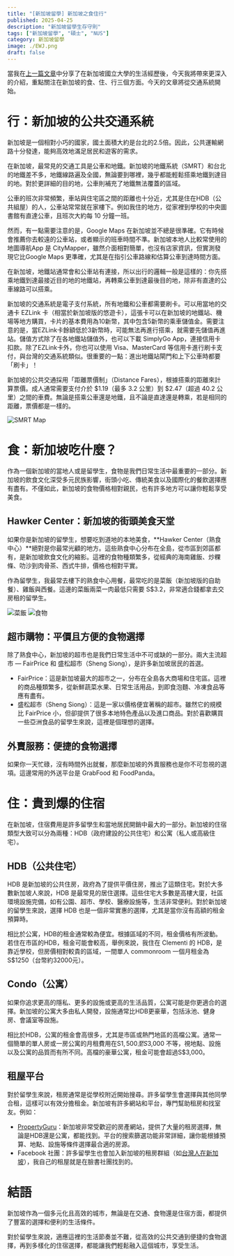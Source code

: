 ```yaml
---
title: "[新加坡留學] 新加坡之食住行"
published: 2025-04-25
description: "新加坡留學生存守則"
tags: ["新加坡留學", "碩士", "NUS"]
category: 新加坡留學
image: ./EWJ.png
draft: false
---
```


當我在[上一篇文章](https://itsjeremyhsieh.github.io/posts/singapore-study/singapore_study_living/)中分享了在新加坡國立大學的生活經歷後，今天我將帶來更深入的介紹，重點關注在新加坡的食、住、行三個方面。今天的文章將從交通系統開始。

# 行：新加坡的公共交通系統

新加坡是一個相對小巧的國家，國土面積大約是台北的2.5倍。因此，公共運輸網路十分發達，能夠高效地滿足居民和遊客的需求。

在新加坡，最常見的交通工具是公車和地鐵。新加坡的地鐵系統（SMRT）和台北的地鐵差不多，地鐵線路遍及全國，無論要到哪裡，幾乎都能輕鬆搭乘地鐵到達目的地。對於更詳細的目的地，公車則補充了地鐵無法覆蓋的區域。

公車的班次非常頻繁，車站與住宅區之間的距離也十分近，尤其是住在HDB（公共組屋）的人，公車站常常就在家樓下。例如我住的地方，從家裡到學校的中央圖書館有直達公車，且班次大約每 10 分鐘一班。

然而，有一點需要注意的是，Google Maps 在新加坡並不總是很準確。它有時候會推薦你去較遠的公車站，或者顯示的班車時間不準。新加坡本地人比較常使用的地圖導航App 是 CityMapper，雖然介面相對簡單，也沒有店家資訊，但實測發現它比Google Maps 更準確，尤其是在指引公車路線和估算公車到達時間方面。

在新加坡，地鐵站通常會和公車站有連接，所以出行的邏輯一般是這樣的：你先搭乘地鐵到達最接近目的地的地鐵站，再轉乘公車到達最後目的地，除非有直達的公車線路可以搭乘。

新加坡的交通系統是電子支付系統，所有地鐵和公車都需要刷卡。可以用當地的交通卡 EZLink 卡（相當於新加坡版的悠遊卡），這張卡可以在新加坡的地鐵站、機場等地方購買，卡片的基本費用為10新幣，其中包含5新幣的乘車儲值金。需要注意的是，當EZLink卡餘額低於3新幣時，可能無法再進行搭乘，就需要先儲值再進站。儲值方式除了在各地鐵站儲值外，也可以下載 SimplyGo App，連接信用卡扣款。除了EZLink卡外，你也可以使用 Visa、MasterCard 等信用卡進行刷卡支付，與台灣的交通系統類似。很重要的一點：進出地鐵站閘門和上下公車時都要「刷卡」！

新加坡的公共交通採用「距離票價制」（Distance Fares），根據搭乘的距離來計算票價。成人通常需要支付介於 $1.19（最多 3.2 公里）到 $2.47（超過 40.2 公里）之間的車費。無論是搭乘公車還是地鐵，且不論是直達還是轉乘，若是相同的距離，票價都是一樣的。

![SMRT Map](MRT-Map.png)

# 食：新加坡吃什麼？

作為一個新加坡的當地人或是留學生，食物是我們日常生活中最重要的一部分。新加坡的飲食文化深受多元民族影響，街頭小吃、傳統美食以及國際化的餐飲選擇應有盡有。不僅如此，新加坡的食物價格相對親民，也有許多地方可以讓你輕鬆享受美食。

## Hawker Center：新加坡的街頭美食天堂

如果你是新加坡的留學生，想要吃到道地的本地美食，**Hawker Center（熟食中心）**絕對是你最常光顧的地方。這些熟食中心分布在全島，從市區到郊區都有，是新加坡飲食文化的縮影。這裡的食物種類繁多，從經典的海南雞飯、炒粿條、叻沙到肉骨茶、西式牛排，價格也相對平實。

作為留學生，我最常去樓下的熟食中心用餐，最常吃的是菜飯（新加坡版的自助餐）、雞飯與西餐。這邊的菜飯兩菜一肉最低只需要 S$3.2，非常適合錢都拿去交房租的留學生。

![菜飯](菜飯.jpg)
![食物](food.jpg)

## 超市購物：平價且方便的食物選擇

除了熟食中心，新加坡的超市也是我們日常生活中不可或缺的一部分。兩大主流超市 — FairPrice 和 盛松超市（Sheng Siong），是許多新加坡居民的首選。
- FairPrice：這是新加坡最大的超市之一，分布在全島各大商場和住宅區。這裡的商品種類繁多，從新鮮蔬菜水果、日常生活用品，到即食泡麵、冷凍食品等應有盡有。
- 盛松超市（Sheng Siong）：這是一家以價格便宜著稱的超市。雖然它的規模比 FairPrice 小，但卻提供了很多本地特色產品以及進口商品。對於喜歡購買一些亞洲食品的留學生來說，這裡是個理想的選擇。

## 外賣服務：便捷的食物選擇

如果你一天忙碌，沒有時間外出就餐，那麼新加坡的外賣服務也是你不可忽視的選項。這邊常用的外送平台是 GrabFood 和 FoodPanda。

# 住：貴到爆的住宿

在新加坡，住宿費用是許多留學生和當地居民開銷中最大的一部分。新加坡的住宿類型大致可以分為兩種：HDB（政府建設的公共住宅）和公寓（私人或高級住宅）。

## HDB（公共住宅）

HDB 是新加坡的公共住房，政府為了提供平價住房，推出了這類住宅。對於大多數新加坡人來說，HDB 是最常見的居住選擇。這些住宅大多數是高樓大廈，社區環境設施完備，如有公園、超市、學校、醫療設施等，生活非常便利。對於新加坡的留學生來說，選擇 HDB 也是一個非常實惠的選擇，尤其是當你沒有高額的租金預算時。

相比於公寓，HDB的租金通常較為便宜。根據區域的不同，租金價格有所波動。若住在市區的HDB，租金可能會較高，舉例來說，我住在 Clementi 的 HDB，是靠近學校，但房價相對較貴的區域，一間單人 commonroom 一個月租金為 S$1250（台幣約32000元）。

## Condo（公寓）
如果你追求更高的隱私、更多的設施或更高的生活品質，公寓可能是你更適合的選擇。新加坡的公寓大多由私人開發，設施通常比HDB更豪華，包括泳池、健身房、會議室等設施。

相比於HDB，公寓的租金會高很多，尤其是市區或熱門地區的高檔公寓。通常一個簡單的單人房或一房公寓的月租費用在S$1,500 至 S$3,000 不等，視地點、設施以及公寓的品質而有所不同。高檔的豪華公寓，租金可能會超過S$3,000。

## 租屋平台
對於留學生來說，租房通常是從學校附近開始搜尋。許多留學生會選擇與其他同學合租，這樣可以有效分擔租金。新加坡有許多網站和平台，專門幫助租房和找室友。例如：
- [PropertyGuru](https://www.propertyguru.com.sg)：新加坡非常受歡迎的房產網站，提供了大量的租房選擇，無論是HDB還是公寓，都能找到。平台的搜索篩選功能非常詳細，讓你能根據預算、地點、設施等條件選擇最合適的房源。
- Facebook 社團：許多留學生也會加入新加坡的租房群組（如[台灣人在新加坡](https://www.facebook.com/share/g/16F9N9TGA1/)），我自己的租屋就是在臉書社團找到的。

# 結語

新加坡作為一個多元化且高效的城市，無論是在交通、食物還是住宿方面，都提供了豐富的選擇和便利的生活條件。  

對於留學生來說，適應這裡的生活節奏並不難，從高效的公共交通到便捷的食物選擇，再到多樣化的住宿選擇，都能讓我們輕鬆融入這個城市，享受生活。